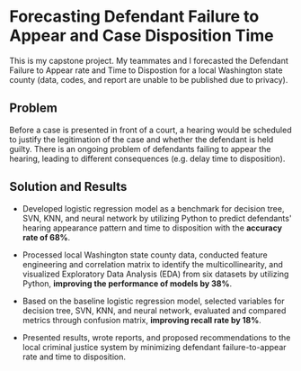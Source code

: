 # Forecasting Defendant Failure to Appear and Case Disposition Time

This is my capstone project. My teammates and I forecasted the Defendant Failure to Appear rate and Time to Dispostion for a local Washington state county (data, codes, and report are unable to be published due to privacy). 

## Problem

Before a case is presented in front of a court, a hearing would be scheduled to justify the legitimation of the case and whether the defendant is held guilty. There is an ongoing problem of defendants failing to appear the hearing, leading to different consequences (e.g. delay time to disposition). 

## Solution and Results 

* Developed logistic regression model as a benchmark for decision tree, SVN, KNN, and neural network by utilizing Python to predict defendants' hearing appearance pattern and time to disposition with the **accuracy rate of 68%**.

* Processed local Washington state county data, conducted feature engineering and correlation matrix to identify the multicollinearity, and visualized Exploratory Data Analysis (EDA) from six datasets by utilizing Python, **improving the performance of models by 38%**.

* Based on the baseline logistic regression model, selected variables for decision tree, SVN, KNN, and neural network, evaluated and compared metrics through confusion matrix, **improving recall rate by 18%**. 

* Presented results, wrote reports, and proposed recommendations to the local criminal justice system by minimizing defendant failure-to-appear rate and time to disposition.

